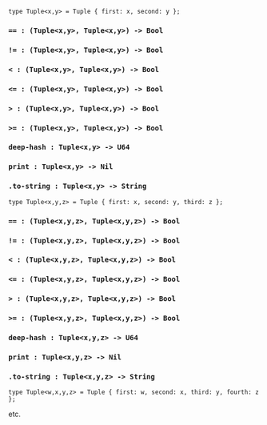 
```
type Tuple<x,y> = Tuple { first: x, second: y };
```

### `== : (Tuple<x,y>, Tuple<x,y>) -> Bool`

### `!= : (Tuple<x,y>, Tuple<x,y>) -> Bool`

### `< : (Tuple<x,y>, Tuple<x,y>) -> Bool`

### `<= : (Tuple<x,y>, Tuple<x,y>) -> Bool`

### `> : (Tuple<x,y>, Tuple<x,y>) -> Bool`

### `>= : (Tuple<x,y>, Tuple<x,y>) -> Bool`

### `deep-hash : Tuple<x,y> -> U64`

### `print : Tuple<x,y> -> Nil`

### `.to-string : Tuple<x,y> -> String`

```
type Tuple<x,y,z> = Tuple { first: x, second: y, third: z };
```

### `== : (Tuple<x,y,z>, Tuple<x,y,z>) -> Bool`

### `!= : (Tuple<x,y,z>, Tuple<x,y,z>) -> Bool`

### `< : (Tuple<x,y,z>, Tuple<x,y,z>) -> Bool`

### `<= : (Tuple<x,y,z>, Tuple<x,y,z>) -> Bool`

### `> : (Tuple<x,y,z>, Tuple<x,y,z>) -> Bool`

### `>= : (Tuple<x,y,z>, Tuple<x,y,z>) -> Bool`

### `deep-hash : Tuple<x,y,z> -> U64`

### `print : Tuple<x,y,z> -> Nil`

### `.to-string : Tuple<x,y,z> -> String`

```
type Tuple<w,x,y,z> = Tuple { first: w, second: x, third: y, fourth: z };
```

etc.



